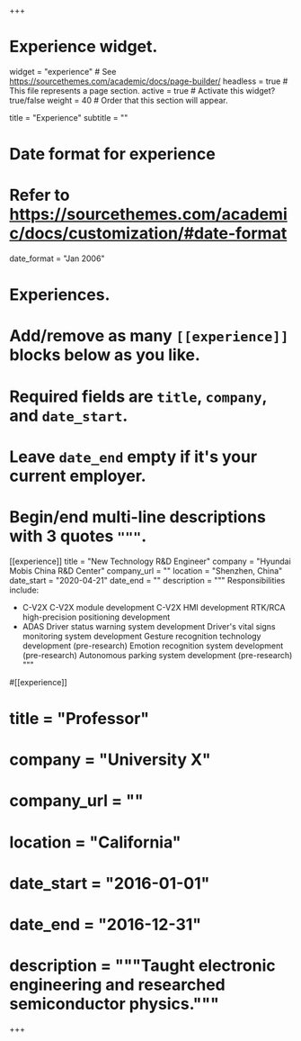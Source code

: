 +++
# Experience widget.
widget = "experience"  # See https://sourcethemes.com/academic/docs/page-builder/
headless = true  # This file represents a page section.
active = true  # Activate this widget? true/false
weight = 40  # Order that this section will appear.

title = "Experience"
subtitle = ""

# Date format for experience
#   Refer to https://sourcethemes.com/academic/docs/customization/#date-format
date_format = "Jan 2006"

# Experiences.
#   Add/remove as many `[[experience]]` blocks below as you like.
#   Required fields are `title`, `company`, and `date_start`.
#   Leave `date_end` empty if it's your current employer.
#   Begin/end multi-line descriptions with 3 quotes `"""`.
[[experience]]
  title = "New Technology R&D Engineer"
  company = "Hyundai Mobis China R&D Center"
  company_url = ""
  location = "Shenzhen, China"
  date_start = "2020-04-21"
  date_end = ""
  description = """
  Responsibilities include:
  
  * C-V2X
  C-V2X module development
  C-V2X HMI development
  RTK/RCA high-precision positioning development
  * ADAS
  Driver status warning system development
  Driver's vital signs monitoring system development
  Gesture recognition technology development (pre-research)
  Emotion recognition system development (pre-research)
  Autonomous parking system development (pre-research)
  """

#[[experience]]
# title = "Professor"
#  company = "University X"
# company_url = ""
#  location = "California"
#  date_start = "2016-01-01"
#  date_end = "2016-12-31"
#  description = """Taught electronic engineering and researched semiconductor physics."""

+++
